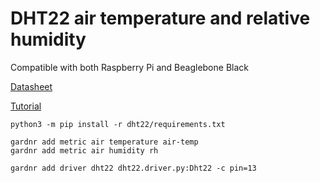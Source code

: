 # DHT22 air temperature and relative humidity

Compatible with both Raspberry Pi and Beaglebone Black

[Datasheet](https://www.sparkfun.com/datasheets/Sensors/Temperature/DHT22.pdf)

[Tutorial](https://learn.adafruit.com/dht-humidity-sensing-on-raspberry-pi-with-gdocs-logging/overview)

```
python3 -m pip install -r dht22/requirements.txt

gardnr add metric air temperature air-temp
gardnr add metric air humidity rh

gardnr add driver dht22 dht22.driver.py:Dht22 -c pin=13
```
